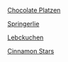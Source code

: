 [Chocolate Platzen](chocolate_platzen.md)

[Springerlie](springerlie.md)

[Lebckuchen](lebckuchen.md)

[Cinnamon Stars](cinnamon_stars.md)